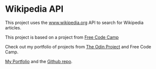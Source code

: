 # Wikipedia API

This project uses the www.wikipedia.org API to search for Wikipedia articles.

This project is based on a project from [Free Code Camp](https://www.freecodecamp.org/)

Check out my portfolio of projects from [The Odin Project](https://www.theodinproject.com/) and Free Code Camp.

[My Portfolio](https://jlo4.github.io) and the [Github repo](https://github.com/jlo4/jlo4.github.io).
